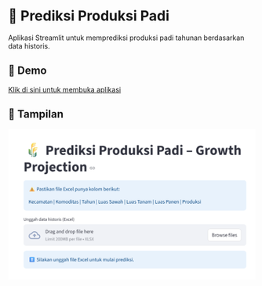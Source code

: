 # 🌾 Prediksi Produksi Padi

Aplikasi Streamlit untuk memprediksi produksi padi tahunan berdasarkan data historis.

## 🚀 Demo
[Klik di sini untuk membuka aplikasi](https://prediksipadi-kabupatensidoarjo.streamlit.app/)

## 📸 Tampilan
![Screenshot](prediksi_padi/Screenshot_BG.png)
